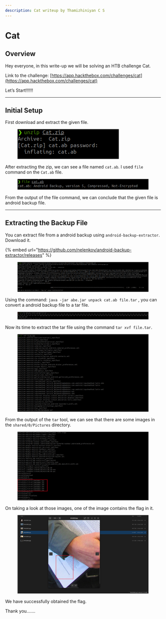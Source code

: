 ```yaml
---
description: Cat writeup by Thamizhiniyan C S
---
```


# Cat

## Overview

Hey everyone, in this write-up we will be solving an HTB challenge Cat.

Link to the challenge: [https://app.hackthebox.com/challenges/cat](https://app.hackthebox.com/challenges/cat)

Let’s Start!!!!!!

***

## Initial Setup

First download and extract the given file.

<figure><img src="../../.gitbook/assets/Untitled (18).png" alt=""><figcaption></figcaption></figure>

After extracting the zip, we can see a file named `cat.ab`. I used `file` command on the `Cat.ab` file.

<figure><img src="../../.gitbook/assets/Untitled 1 (19).png" alt=""><figcaption></figcaption></figure>

From the output of the file command, we can conclude that the given file is android backup file.

***

## Extracting the Backup File

You can extract file from a android backup using `android-backup-extractor`. Download it.

{% embed url="https://github.com/nelenkov/android-backup-extractor/releases" %}

<figure><img src="../../.gitbook/assets/Untitled 2 (18).png" alt=""><figcaption></figcaption></figure>

Using the command: `java -jar abe.jar unpack cat.ab file.tar` , you can convert a android backup file to a tar file.

<figure><img src="../../.gitbook/assets/Untitled 3 (19).png" alt=""><figcaption></figcaption></figure>

Now its time to extract the tar file using the command `tar xvf file.tar`.

<figure><img src="../../.gitbook/assets/Untitled 4 (19).png" alt=""><figcaption></figcaption></figure>

From the output of the `tar` tool, we can see that there are some images in the `shared/0/Pictures` directory.

<figure><img src="../../.gitbook/assets/Untitled 5 (19).png" alt=""><figcaption></figcaption></figure>

On taking a look at those images, one of the image contains the flag in it.

<figure><img src="../../.gitbook/assets/Untitled 6 (19).png" alt=""><figcaption></figcaption></figure>

We have successfully obtained the flag.

Thank you…….
